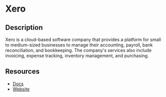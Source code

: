 # Xero

## Description

Xero is a cloud-based software company that provides a platform for small to medium-sized businesses to manage their accounting, payroll, bank reconciliation, and bookkeeping. The company's services also include invoicing, expense tracking, inventory management, and purchasing.

## Resources

- [Docs](https://developer.xero.com/)
- [Website](xero.com)
